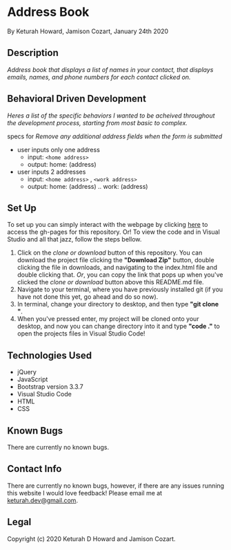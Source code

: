 # Address Book
By Keturah Howard, Jamison Cozart, January 24th 2020

## Description
  
_Address book that displays a list of names in your contact, that displays emails, names, and phone numbers for each contact clicked on._

## Behavioral Driven Development
  *Heres a list of the specific behaviors I wanted to be acheived throughout the development process, starting from most basic to complex.*

  specs for *Remove any additional address fields when the form is submitted*

  * user inputs only one address
    * input: `<home address>`
    * output: home: (address)
  * user inputs 2 addresses
    * input: `<home address>` , `<work address>`
    * output: home: (address) .. work: (address)

## Set Up 
  To set up you can simply interact with the webpage by clicking [here](https://keturahdev.github.io//) to access the gh-pages for this repository. Or! To view the code and in Visual Studio and all that jazz, follow the steps bellow. 
  1. Click on the *clone or download* button of this repository. You can download the project file clicking the **"Download Zip"** button, double clicking the file in downloads, and navigating to the index.html file and double clicking that. *Or*, you can copy the link that pops up when you've clicked the *clone or download* button above this README.md file.
  2. Navigate to your terminal, where you have previously installed git (if you have not done this yet, go ahead and do so now).
  3. In terminal, change your directory to desktop, and then type **"git clone "**.
  4. When you've pressed enter, my project will be cloned onto your desktop, and now you can change directory into it and type **"code ."** to open the projects files in Visual Studio Code!

## Technologies Used
* jQuery
* JavaScript
* Bootstrap version 3.3.7
* Visual Studio Code
* HTML
* CSS

## Known Bugs
There are currently no known bugs.

## Contact Info 
There are currently no known bugs, however, if there are any issues running this website I would love feedback! Please email me at keturah.dev@gmail.com.

## Legal

Copyright (c) 2020 Keturah D Howard and Jamison Cozart.